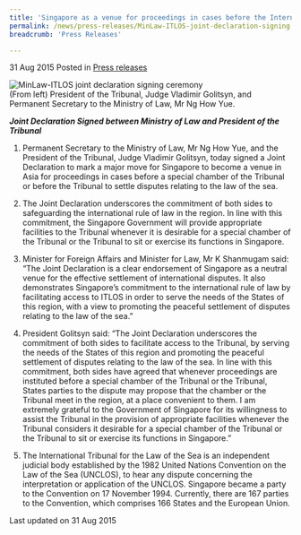 ```yaml
---
title: 'Singapore as a venue for proceedings in cases before the International Tribunal for the Law of the Sea'
permalink: /news/press-releases/MinLaw-ITLOS-joint-declaration-signing
breadcrumb: 'Press Releases'

---
```



31 Aug 2015 Posted in [Press releases](/news/press-releases)

![MinLaw-ITLOS joint declaration signing ceremony](/images/news/press-releases/1441008135031.jpg)  
(From left) President of the Tribunal, Judge Vladimir Golitsyn, and Permanent Secretary to the Ministry of Law, Mr Ng How Yue.

***Joint Declaration Signed between Ministry of Law and President of the Tribunal***

1. Permanent Secretary to the Ministry of Law, Mr Ng How Yue, and the President of the Tribunal, Judge Vladimir Golitsyn, today signed a Joint Declaration to mark a major move for Singapore to become a venue in Asia for proceedings in cases before a special chamber of the Tribunal or before the Tribunal to settle disputes relating to the law of the sea.


2. The Joint Declaration underscores the commitment of both sides to safeguarding the international rule of law in the region. In line with this commitment, the Singapore Government will provide appropriate facilities to the Tribunal whenever it is desirable for a special chamber of the Tribunal or the Tribunal to sit or exercise its functions in Singapore.


3. Minister for Foreign Affairs and Minister for Law, Mr K Shanmugam said: “The Joint Declaration is a clear endorsement of Singapore as a neutral venue for the effective settlement of international disputes. It also demonstrates Singapore’s commitment to the international rule of law by facilitating access to ITLOS in order to serve the needs of the States of this region, with a view to promoting the peaceful settlement of disputes relating to the law of the sea.”


4. President Golitsyn said: “The Joint Declaration underscores the commitment of both sides to facilitate access to the Tribunal, by serving the needs of the States of this region and promoting the peaceful settlement of disputes relating to the law of the sea. In line with this commitment, both sides have agreed that whenever proceedings are instituted before a special chamber of the Tribunal or the Tribunal, States parties to the dispute may propose that the chamber or the Tribunal meet in the region, at a place convenient to them. I am extremely grateful to the Government of Singapore for its willingness to assist the Tribunal in the provision of appropriate facilities whenever the Tribunal considers it desirable for a special chamber of the Tribunal or the Tribunal to sit or exercise its functions in Singapore.”


5. The International Tribunal for the Law of the Sea is an independent judicial body established by the 1982 United Nations Convention on the Law of the Sea (UNCLOS), to hear any dispute concerning the interpretation or application of the UNCLOS. Singapore became a party to the Convention on 17 November 1994. Currently, there are 167 parties to the Convention, which comprises 166 States and the European Union.


<p class="right-side-updated">Last updated on 31 Aug 2015</p>
